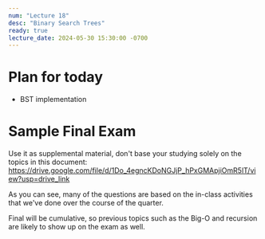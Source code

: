 ```yaml
---
num: "Lecture 18"
desc: "Binary Search Trees"
ready: true
lecture_date: 2024-05-30 15:30:00 -0700
---
```


# Plan for today
- BST implementation


# Sample Final Exam

Use it as supplemental material, don't base your studying solely on the topics in this document:
<https://drive.google.com/file/d/1Do_4egncKDoNGJjP_hPxGMApjiOmR5lT/view?usp=drive_link>

As you can see, many of the questions are based on the in-class activities that we've done over the course of the quarter.

Final will be cumulative, so previous topics such as the Big-O and recursion are likely to show up on the exam as well.
